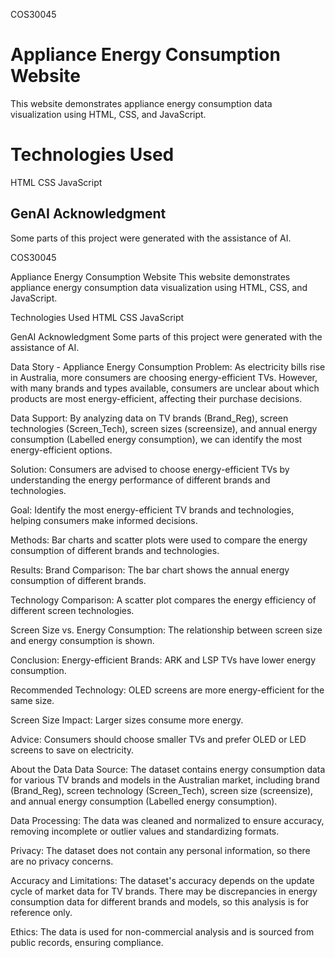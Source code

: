 COS30045

# Appliance Energy Consumption Website

This website demonstrates appliance energy consumption data visualization using HTML, CSS, and JavaScript.

# Technologies Used
HTML
CSS
JavaScript

## GenAI Acknowledgment
Some parts of this project were generated with the assistance of AI.

COS30045

Appliance Energy Consumption Website
This website demonstrates appliance energy consumption data visualization using HTML, CSS, and JavaScript.

Technologies Used
HTML CSS JavaScript

GenAI Acknowledgment
Some parts of this project were generated with the assistance of AI.


Data Story - Appliance Energy Consumption
Problem:
As electricity bills rise in Australia, more consumers are choosing energy-efficient TVs. However, with many brands and types available, consumers are unclear about which products are most energy-efficient, affecting their purchase decisions.

Data Support:
By analyzing data on TV brands (Brand_Reg), screen technologies (Screen_Tech), screen sizes (screensize), and annual energy consumption (Labelled energy consumption), we can identify the most energy-efficient options.

Solution:
Consumers are advised to choose energy-efficient TVs by understanding the energy performance of different brands and technologies.

Goal:
Identify the most energy-efficient TV brands and technologies, helping consumers make informed decisions.

Methods:
Bar charts and scatter plots were used to compare the energy consumption of different brands and technologies.

Results:
Brand Comparison: The bar chart shows the annual energy consumption of different brands.

Technology Comparison: A scatter plot compares the energy efficiency of different screen technologies.

Screen Size vs. Energy Consumption: The relationship between screen size and energy consumption is shown.

Conclusion:
Energy-efficient Brands: ARK and LSP TVs have lower energy consumption.

Recommended Technology: OLED screens are more energy-efficient for the same size.

Screen Size Impact: Larger sizes consume more energy.

Advice: Consumers should choose smaller TVs and prefer OLED or LED screens to save on electricity.




About the Data
Data Source:
The dataset contains energy consumption data for various TV brands and models in the Australian market, including brand (Brand_Reg), screen technology (Screen_Tech), screen size (screensize), and annual energy consumption (Labelled energy consumption).

Data Processing:
The data was cleaned and normalized to ensure accuracy, removing incomplete or outlier values and standardizing formats.

Privacy:
The dataset does not contain any personal information, so there are no privacy concerns.

Accuracy and Limitations:
The dataset's accuracy depends on the update cycle of market data for TV brands. There may be discrepancies in energy consumption data for different brands and models, so this analysis is for reference only.

Ethics:
The data is used for non-commercial analysis and is sourced from public records, ensuring compliance.


